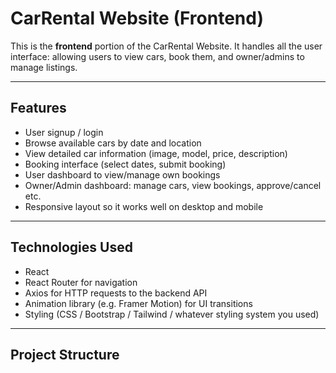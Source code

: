 # CarRental Website (Frontend)

This is the **frontend** portion of the CarRental Website. It handles all the user interface: allowing users to view cars, book them, and owner/admins to manage listings.

---

## Features

- User signup / login  
- Browse available cars by date and location  
- View detailed car information (image, model, price, description)  
- Booking interface (select dates, submit booking)  
- User dashboard to view/manage own bookings  
- Owner/Admin dashboard: manage cars, view bookings, approve/cancel etc.  
- Responsive layout so it works well on desktop and mobile  

---

## Technologies Used

- React  
- React Router for navigation  
- Axios for HTTP requests to the backend API  
- Animation library (e.g. Framer Motion) for UI transitions  
- Styling (CSS / Bootstrap / Tailwind / whatever styling system you used)  

---

## Project Structure

